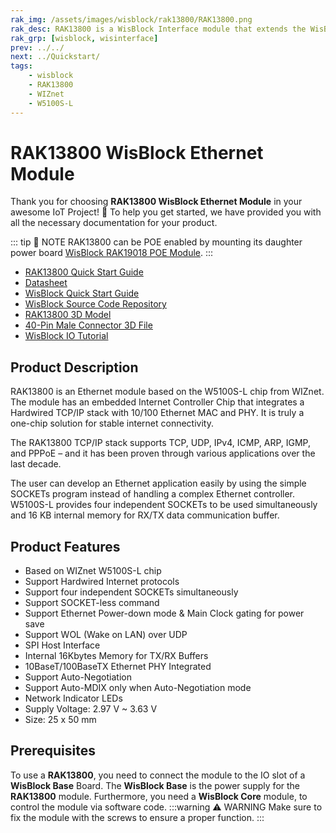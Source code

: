 ```yaml
---
rak_img: /assets/images/wisblock/rak13800/RAK13800.png
rak_desc: RAK13800 is a WisBlock Interface module that extends the WisBlock system with an embedded Ethernet Controller. This module is designed as a full hardwired one-chip TCP/IP solution.
rak_grp: [wisblock, wisinterface]
prev: ../../
next: ../Quickstart/
tags:
    - wisblock
    - RAK13800
    - WIZnet
    - W5100S-L
---
```


# RAK13800 WisBlock Ethernet Module

Thank you for choosing **RAK13800 WisBlock Ethernet Module** in your awesome IoT Project! 🎉 To help you get started, we have provided you with all the necessary documentation for your product.

::: tip 📝 NOTE
RAK13800 can be POE enabled by mounting its daughter power board [WisBlock RAK19018 POE Module](/Product-Categories/WisBlock/RAK19018/Overview).
:::

* [RAK13800 Quick Start Guide](../Quickstart/)
* [Datasheet](../Datasheet/)
* <a href="../../Quickstart/" target="_blank">WisBlock Quick Start Guide</a>
* [WisBlock Source Code Repository](https://github.com/RAKWireless/WisBlock/)
* [RAK13800 3D Model](https://downloads.rakwireless.com/3D_File/WisBlock/3D_RAK13800.stp)
* [40-Pin Male Connector 3D File](https://downloads.rakwireless.com/3D_File/Accessory/WisConnector/M40S1003K6M.stp)
* [WisBlock IO Tutorial](/Knowledge-Hub/Learn/WisBlock-IO-Tutorial/)


## Product Description

RAK13800 is an Ethernet module based on the W5100S-L chip from WIZnet. The module has an embedded Internet Controller Chip that integrates a Hardwired TCP/IP stack with 10/100 Ethernet MAC and PHY. It is truly a one-chip solution for stable internet connectivity.

The RAK13800 TCP/IP stack supports TCP, UDP, IPv4, ICMP, ARP, IGMP, and PPPoE – and it has been proven through various applications over the last decade.

The user can develop an Ethernet application easily by using the simple SOCKETs program instead of handling a complex Ethernet controller. W5100S-L provides four independent SOCKETs to be used simultaneously and 16&nbsp;KB internal memory for RX/TX data communication buffer.


## Product Features

- Based on WIZnet W5100S-L chip
- Support Hardwired Internet protocols
- Support four independent SOCKETs simultaneously
- Support SOCKET-less command
- Support Ethernet Power-down mode & Main Clock gating for power save
- Support WOL (Wake on LAN) over UDP
- SPI Host Interface
- Internal 16Kbytes Memory for TX/RX Buffers
- 10BaseT/100BaseTX Ethernet PHY Integrated
- Support Auto-Negotiation
- Support Auto-MDIX only when Auto-Negotiation mode
- Network Indicator LEDs
- Supply Voltage: 2.97&nbsp;V ~ 3.63&nbsp;V
- Size: 25 x 50&nbsp;mm

## Prerequisites

To use a **RAK13800**, you need to connect the module to the IO slot of a **WisBlock Base** Board. The **WisBlock Base** is the power supply for the **RAK13800** module. Furthermore, you need a **WisBlock Core** module, to control the module via software code.
:::warning ⚠️ WARNING
Make sure to fix the module with the screws to ensure a proper function.
:::